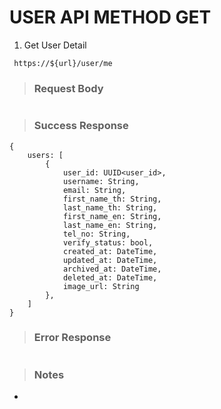 # USER API METHOD GET

1. Get  User Detail

` https://${url}/user/me`

> ### Request Body

```

```

> ### Success Response

```
{
    users: [
        {
            user_id: UUID<user_id>,
            username: String,
            email: String,
            first_name_th: String,
            last_name_th: String,
            first_name_en: String,
            last_name_en: String,
            tel_no: String,
            verify_status: bool,
            created_at: DateTime,
            updated_at: DateTime,
            archived_at: DateTime,
            deleted_at: DateTime,
            image_url: String
        },
    ]
}
```

> ### Error Response

```

```

> ### Notes

-
